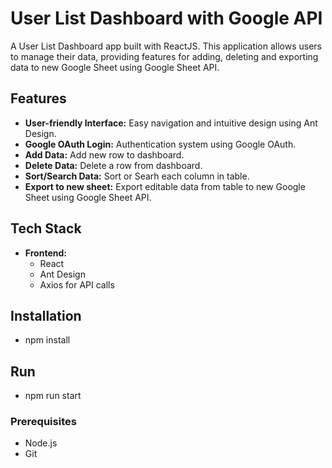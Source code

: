 ﻿# User List Dashboard with Google API

A User List Dashboard app built with ReactJS. This application allows users to manage their data, providing features for adding, deleting and exporting data to new Google Sheet using Google Sheet API.

## Features

- **User-friendly Interface:** Easy navigation and intuitive design using Ant Design.
- **Google OAuth Login:** Authentication system using Google OAuth.
- **Add Data:** Add new row to dashboard.
- **Delete Data:** Delete a row from dashboard.
- **Sort/Search Data:** Sort or Searh each column in table.
- **Export to new sheet:** Export editable data from table to new Google Sheet using Google Sheet API.

## Tech Stack

- **Frontend:**
  - React
  - Ant Design
  - Axios for API calls

## Installation

- npm install

## Run

- npm run start

### Prerequisites

- Node.js
- Git
